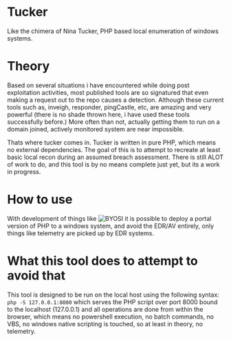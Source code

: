 # Tucker
Like the chimera of Nina Tucker, PHP based local enumeration of windows systems.

# Theory

Based on several situations i have encountered while doing post exploitation activities, most published tools are so signatured that even making a request out to the repo causes a detection. Although these current tools such as, inveigh, responder, pingCastle, etc, are amazing and very powerful (there is no shade thrown here, i have used these tools successfully before.) More often than not, actually getting them to run on a domain joined, actively monitored system are near impossible. 

Thats where tucker comes in. Tucker is written in pure PHP, which means no external dependencies. The goal of this is to attempt to recreate at least basic local recon during an assumed breach assessment. There is still ALOT of work to do, and this tool is by no means complete just yet, but its a work in progress. 

# How to use

With development of things like ![BYOSI](https://github.com/oldkingcone/BYOSI) it is possible to deploy a portal version of PHP to a windows system, and avoid the EDR/AV entirely, only things like telemetry are picked up by EDR systems.

# What this tool does to attempt to avoid that

This tool is designed to be run on the local host using the following syntax: `php -S 127.0.0.1:8000` which serves the PHP script over port 8000 bound to the localhost (127.0.0.1) and all operations are done from within the browser, which means no powershell execution, no batch commands, no VBS, no windows native scripting is touched, so at least in theory, no telemetry.
